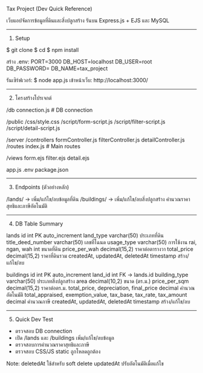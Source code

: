 Tax Project (Dev Quick Reference)

เว็บแอปจัดการข้อมูลที่ดินและสิ่งปลูกสร้าง
รันบน Express.js + EJS และ MySQL

--------------------------------------------------
1. Setup

$ git clone <repo>
$ cd <project>
$ npm install

สร้าง .env:
PORT=3000
DB_HOST=localhost
DB_USER=root
DB_PASSWORD=
DB_NAME=tax_project

รันเซิร์ฟเวอร์:
$ node app.js
เข้าหน้าเว็บ: http://localhost:3000/

--------------------------------------------------
2. โครงสร้างโปรเจกต์

/db
  connection.js       # DB connection

/public
  /css/style.css
  /script/form-script.js
  /script/filter-script.js
  /script/detail-script.js

/server
  /controllers
    formController.js
    filterController.js
    detailController.js
  /routes
    index.js          # Main routes

/views
  form.ejs
  filter.ejs
  detail.ejs

app.js
.env
package.json

--------------------------------------------------
3. Endpoints (ตัวอย่างหลัก)

/lands/       → เพิ่ม/แก้ไข/ลบข้อมูลที่ดิน
/buildings/   → เพิ่ม/แก้ไข/ลบสิ่งปลูกสร้าง
คำนวณราคาสุทธิและภาษีอัตโนมัติ

--------------------------------------------------
4. DB Table Summary

lands
id                int PK auto_increment
land_type         varchar(50)  ประเภทที่ดิน
title_deed_number varchar(50)  เลขที่โฉนด
usage_type        varchar(50)  การใช้งาน
rai, ngan, wah    int          ขนาดที่ดิน
price_per_wah     decimal(15,2) ราคาต่อตารางวา
total_price       decimal(15,2) ราคาที่ดินรวม
createdAt, updatedAt, deletedAt timestamp  สร้าง/แก้ไข/ลบ

buildings
id                int PK auto_increment
land_id           int FK → lands.id
building_type     varchar(50)  ประเภทสิ่งปลูกสร้าง
area              decimal(10,2) ขนาด (ตร.ม.)
price_per_sqm     decimal(15,2) ราคาต่อตร.ม.
total_price, depreciation, final_price decimal  คำนวณอัตโนมัติ
total_appraised, exemption_value, tax_base, tax_rate, tax_amount decimal  คำนวณภาษี
createdAt, updatedAt, deletedAt timestamp  สร้าง/แก้ไข/ลบ

--------------------------------------------------
5. Quick Dev Test

- ตรวจสอบ DB connection
- เปิด /lands และ /buildings เพิ่ม/แก้ไข/ลบข้อมูล
- ตรวจสอบการคำนวณราคาสุทธิและภาษี
- ตรวจสอบ CSS/JS static ถูกโหลดถูกต้อง

Note: deletedAt ใช้สำหรับ soft delete
      updatedAt ปรับอัตโนมัติเมื่อแก้ไข
